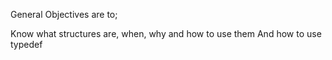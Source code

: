 General Objectives are to;

Know what structures are, when, why and how to use them
And how to use typedef

